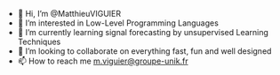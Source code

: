 - 👋 Hi, I’m @MatthieuVIGUIER
- 👀 I’m interested in Low-Level Programming Languages
- 🌱 I’m currently learning signal forecasting by unsupervised Learning Techniques
- 💞️ I’m looking to collaborate on everything fast, fun and well designed
- 📫 How to reach me m.viguier@groupe-unik.fr

<!---
MatthieuVIGUIER/MatthieuVIGUIER is a ✨ special ✨ repository because its `README.md` (this file) appears on your GitHub profile.
You can click the Preview link to take a look at your changes.
--->
